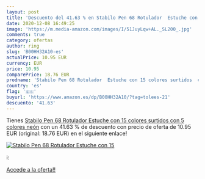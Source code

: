```yaml
---
layout: post
title: 'Descuento del 41.63 % en Stabilo Pen 68 Rotulador  Estuche con 15'
date: 2020-12-08 16:49:25
image: 'https://m.media-amazon.com/images/I/51JuyLqw+AL._SL200_.jpg'
comments: true
category: ofertas
author: ring
slug: 'B00HH32A10-es'
actualPrice: 10.95 EUR
currency: EUR
price: 10.95
comparePrice: 18.76 EUR
prodname: 'Stabilo Pen 68 Rotulador  Estuche con 15 colores surtidos  con 5 colores neón'
country: 'es'
flag: '🇪🇸'
buyurl: 'https://www.amazon.es/dp/B00HH32A10/?tag=tolees-21'
descuento: '41.63'
---
```


Tienes [Stabilo Pen 68 Rotulador  Estuche con 15 colores surtidos  con 5 colores neón](https://www.amazon.es/dp/B00HH32A10/?tag=tolees-21) con un 41.63 % de descuento con precio de oferta de 10.95 EUR (original: 18.76 EUR) en el siguiente enlace!

[![Stabilo Pen 68 Rotulador  Estuche con 15](https://m.media-amazon.com/images/I/51JuyLqw+AL._SL200_.jpg)](https://www.amazon.es/dp/B00HH32A10/?tag=tolees-21)

ℹ️:


[Accede a la oferta!!](https://www.amazon.es/dp/B00HH32A10/?tag=tolees-21)
